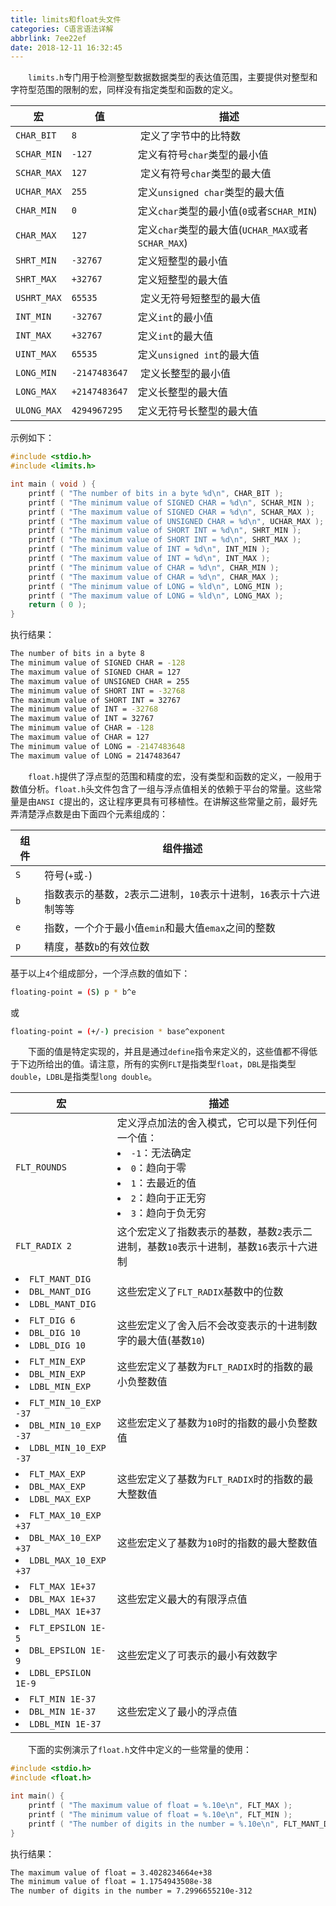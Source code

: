 ```yaml
---
title: limits和float头文件
categories: C语言语法详解
abbrlink: 7ee22ef
date: 2018-12-11 16:32:45
---
```

&emsp;&emsp;`limits.h`专门用于检测整型数据数据类型的表达值范围，主要提供对整型和字符型范围的限制的宏，同样没有指定类型和函数的定义。

宏          | 值            | 描述
------------|---------------|-----
`CHAR_BIT`  | `8`           | 定义了字节中的比特数
`SCHAR_MIN` | `-127`        | 定义有符号`char`类型的最小值
`SCHAR_MAX` | `127`         | 定义有符号`char`类型的最大值
`UCHAR_MAX` | `255`         | 定义`unsigned char`类型的最大值
`CHAR_MIN`  | `0`           | 定义`char`类型的最小值(`0`或者`SCHAR_MIN`)
`CHAR_MAX`  | `127`         | 定义`char`类型的最大值(`UCHAR_MAX`或者`SCHAR_MAX`)
`SHRT_MIN`  | `-32767`      | 定义短整型的最小值
`SHRT_MAX`  | `+32767`      | 定义短整型的最大值
`USHRT_MAX` | `65535`       | 定义无符号短整型的最大值
`INT_MIN`   | `-32767`      | 定义`int`的最小值
`INT_MAX`   | `+32767`      | 定义`int`的最大值
`UINT_MAX`  | `65535`       | 定义`unsigned int`的最大值
`LONG_MIN`  | `-2147483647` | 定义长整型的最小值
`LONG_MAX`  | `+2147483647` | 定义长整型的最大值
`ULONG_MAX` | `4294967295`  | 定义无符号长整型的最大值

示例如下：

``` cpp
#include <stdio.h>
#include <limits.h>

int main ( void ) {
    printf ( "The number of bits in a byte %d\n", CHAR_BIT );
    printf ( "The minimum value of SIGNED CHAR = %d\n", SCHAR_MIN );
    printf ( "The maximum value of SIGNED CHAR = %d\n", SCHAR_MAX );
    printf ( "The maximum value of UNSIGNED CHAR = %d\n", UCHAR_MAX );
    printf ( "The minimum value of SHORT INT = %d\n", SHRT_MIN );
    printf ( "The maximum value of SHORT INT = %d\n", SHRT_MAX );
    printf ( "The minimum value of INT = %d\n", INT_MIN );
    printf ( "The maximum value of INT = %d\n", INT_MAX );
    printf ( "The minimum value of CHAR = %d\n", CHAR_MIN );
    printf ( "The maximum value of CHAR = %d\n", CHAR_MAX );
    printf ( "The minimum value of LONG = %ld\n", LONG_MIN );
    printf ( "The maximum value of LONG = %ld\n", LONG_MAX );
    return ( 0 );
}
```

执行结果：

``` bash
The number of bits in a byte 8
The minimum value of SIGNED CHAR = -128
The maximum value of SIGNED CHAR = 127
The maximum value of UNSIGNED CHAR = 255
The minimum value of SHORT INT = -32768
The maximum value of SHORT INT = 32767
The minimum value of INT = -32768
The maximum value of INT = 32767
The minimum value of CHAR = -128
The maximum value of CHAR = 127
The minimum value of LONG = -2147483648
The maximum value of LONG = 2147483647
```

&emsp;&emsp;`float.h`提供了浮点型的范围和精度的宏，没有类型和函数的定义，一般用于数值分析。`float.h`头文件包含了一组与浮点值相关的依赖于平台的常量。这些常量是由`ANSI C`提出的，这让程序更具有可移植性。在讲解这些常量之前，最好先弄清楚浮点数是由下面四个元素组成的：

组件 | 组件描述
-----|-----------
`S`  | 符号(`+`或`-`)
`b`  | 指数表示的基数，`2`表示二进制，`10`表示十进制，`16`表示十六进制等等
`e`  | 指数，一个介于最小值`emin`和最大值`emax`之间的整数
`p`  | 精度，基数`b`的有效位数

基于以上`4`个组成部分，一个浮点数的值如下：

``` bash
floating-point = (S) p * b^e
```

或

``` bash
floating-point = (+/-) precision * base^exponent
```

&emsp;&emsp;下面的值是特定实现的，并且是通过`define`指令来定义的，这些值都不得低于下边所给出的值。请注意，所有的实例`FLT`是指类型`float`，`DBL`是指类型`double`，`LDBL`是指类型`long double`。

宏 | 描述
---|----
`FLT_ROUNDS` |  定义浮点加法的舍入模式，它可以是下列任何一个值：<li>`-1`：无法确定</li> <li>`0`：趋向于零</li> <li>`1`：去最近的值</li><li>`2`：趋向于正无穷</li><li>`3`：趋向于负无穷</li>
`FLT_RADIX 2` | 这个宏定义了指数表示的基数，基数`2`表示二进制，基数`10`表示十进制，基数`16`表示十六进制
<li>`FLT_MANT_DIG`</li><li>`DBL_MANT_DIG`</li><li>`LDBL_MANT_DIG`</li> | 这些宏定义了`FLT_RADIX`基数中的位数
<li>`FLT_DIG 6`</li><li>`DBL_DIG 10`</li><li>`LDBL_DIG 10`</li> | 这些宏定义了舍入后不会改变表示的十进制数字的最大值(基数`10`)
<li>`FLT_MIN_EXP`</li><li>`DBL_MIN_EXP`</li><li>`LDBL_MIN_EXP`</li> | 这些宏定义了基数为`FLT_RADIX`时的指数的最小负整数值
<li>`FLT_MIN_10_EXP -37`</li><li>`DBL_MIN_10_EXP -37`</li><li>`LDBL_MIN_10_EXP -37`</li> | 这些宏定义了基数为`10`时的指数的最小负整数值
<li>`FLT_MAX_EXP`</li><li>`DBL_MAX_EXP`</li><li>`LDBL_MAX_EXP`</li> | 这些宏定义了基数为`FLT_RADIX`时的指数的最大整数值
<li>`FLT_MAX_10_EXP +37`</li><li>`DBL_MAX_10_EXP +37`</li><li>`LDBL_MAX_10_EXP +37`</li> | 这些宏定义了基数为`10`时的指数的最大整数值
<li>`FLT_MAX 1E+37`</li><li>`DBL_MAX 1E+37`</li><li>`LDBL_MAX 1E+37`</li> | 这些宏定义最大的有限浮点值
<li>`FLT_EPSILON 1E-5`</li><li>`DBL_EPSILON 1E-9`</li><li>`LDBL_EPSILON 1E-9`</li> | 这些宏定义了可表示的最小有效数字
<li>`FLT_MIN 1E-37`</li><li>`DBL_MIN 1E-37`</li><li>`LDBL_MIN 1E-37`</li> | 这些宏定义了最小的浮点值

&emsp;&emsp;下面的实例演示了`float.h`文件中定义的一些常量的使用：

``` cpp
#include <stdio.h>
#include <float.h>

int main() {
    printf ( "The maximum value of float = %.10e\n", FLT_MAX );
    printf ( "The minimum value of float = %.10e\n", FLT_MIN );
    printf ( "The number of digits in the number = %.10e\n", FLT_MANT_DIG );
}
```

执行结果：

``` bash
The maximum value of float = 3.4028234664e+38
The minimum value of float = 1.1754943508e-38
The number of digits in the number = 7.2996655210e-312
```